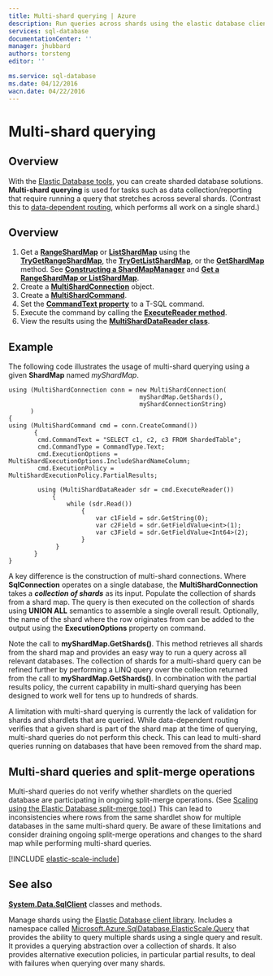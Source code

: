 ```yaml
---
title: Multi-shard querying | Azure
description: Run queries across shards using the elastic database client library.
services: sql-database
documentationCenter: ''
manager: jhubbard
authors: torsteng
editor: ''

ms.service: sql-database
ms.date: 04/12/2016
wacn.date: 04/22/2016
---
```


# Multi-shard querying

## Overview

With the [Elastic Database tools](./sql-database-elastic-scale-introduction.md), you can create sharded database solutions. **Multi-shard querying** is used for tasks such as data collection/reporting that require running a query that stretches across several shards. (Contrast this to [data-dependent routing](./sql-database-elastic-scale-data-dependent-routing.md), which performs all work on a single shard.) 

## Overview

1. Get a [**RangeShardMap**](https://msdn.microsoft.com/zh-cn/library/azure/dn807318.aspx) or [**ListShardMap**](https://msdn.microsoft.com/zh-cn/library/azure/dn807370.aspx) using the [**TryGetRangeShardMap**](https://msdn.microsoft.com/zh-cn/library/azure/microsoft.azure.sqldatabase.elasticscale.shardmanagement.shardmapmanager.trygetrangeshardmap.aspx), the [**TryGetListShardMap**](https://msdn.microsoft.com/zh-cn/library/azure/microsoft.azure.sqldatabase.elasticscale.shardmanagement.shardmapmanager.trygetlistshardmap.aspx), or the [**GetShardMap**](https://msdn.microsoft.com/zh-cn/library/azure/microsoft.azure.sqldatabase.elasticscale.shardmanagement.shardmapmanager.getshardmap.aspx) method. See [**Constructing a ShardMapManager**](./sql-database-elastic-scale-shard-map-management.md#constructing-a-shardmapmanager) and [**Get a RangeShardMap or ListShardMap**](./sql-database-elastic-scale-shard-map-management.md#get-a-rangeshardmap-or-listshardmap).
2. Create a **[MultiShardConnection](https://msdn.microsoft.com/zh-cn/library/azure/microsoft.azure.sqldatabase.elasticscale.query.multishardconnection.aspx)** object.
2. Create a **[MultiShardCommand](https://msdn.microsoft.com/zh-cn/library/azure/microsoft.azure.sqldatabase.elasticscale.query.multishardcommand.aspx)**. 
3. Set the **[CommandText property](https://msdn.microsoft.com/zh-cn/library/azure/microsoft.azure.sqldatabase.elasticscale.query.multishardcommand.commandtext.aspx#P:Microsoft.Azure.SqlDatabase.ElasticScale.Query.MultiShardCommand.CommandText)** to a T-SQL command.
3. Execute the command by calling the **[ExecuteReader method](https://msdn.microsoft.com/zh-cn/library/azure/microsoft.azure.sqldatabase.elasticscale.query.multishardcommand.executereader.aspx)**.
4. View the results using the **[MultiShardDataReader class](https://msdn.microsoft.com/zh-cn/library/azure/microsoft.azure.sqldatabase.elasticscale.query.multisharddatareader.aspx)**. 

## Example

The following code illustrates the usage of multi-shard querying using a given **ShardMap** named *myShardMap*. 

```
using (MultiShardConnection conn = new MultiShardConnection( 
                                    myShardMap.GetShards(), 
                                    myShardConnectionString) 
      ) 
{ 
using (MultiShardCommand cmd = conn.CreateCommand())
       { 
        cmd.CommandText = "SELECT c1, c2, c3 FROM ShardedTable"; 
        cmd.CommandType = CommandType.Text; 
        cmd.ExecutionOptions = MultiShardExecutionOptions.IncludeShardNameColumn; 
        cmd.ExecutionPolicy = MultiShardExecutionPolicy.PartialResults; 

        using (MultiShardDataReader sdr = cmd.ExecuteReader()) 
            { 
                while (sdr.Read())
                    { 
                        var c1Field = sdr.GetString(0); 
                        var c2Field = sdr.GetFieldValue<int>(1); 
                        var c3Field = sdr.GetFieldValue<Int64>(2);
                    } 
             } 
       } 
} 
```

A key difference is the construction of multi-shard connections. Where **SqlConnection** operates on a single database, the **MultiShardConnection** takes a ***collection of shards*** as its input. Populate the collection of shards from a shard map. The query is then executed on the collection of shards using **UNION ALL** semantics to assemble a single overall result. Optionally, the name of the shard where the row originates from can be added to the output using the **ExecutionOptions** property on command. 

Note the call to **myShardMap.GetShards()**. This method retrieves all shards from the shard map and provides an easy way to run a query across all relevant databases. The collection of shards for a multi-shard query can be refined further by performing a LINQ query over the collection returned from the call to **myShardMap.GetShards()**. In combination with the partial results policy, the current capability in multi-shard querying has been designed to work well for tens up to hundreds of shards.

A limitation with multi-shard querying is currently the lack of validation for shards and shardlets that are queried. While data-dependent routing verifies that a given shard is part of the shard map at the time of querying, multi-shard queries do not perform this check. This can lead to multi-shard queries running on databases that have  been removed from the shard map.

## Multi-shard queries and split-merge operations

Multi-shard queries do not verify whether shardlets on the queried database are participating in ongoing split-merge operations. (See [Scaling using the Elastic Database split-merge tool](./sql-database-elastic-scale-overview-split-and-merge.md).) This can lead to inconsistencies where rows from the same shardlet show for multiple databases in the same multi-shard query. Be aware of these limitations and consider draining ongoing split-merge operations and changes to the shard map while performing multi-shard queries.

[!INCLUDE [elastic-scale-include](../../includes/elastic-scale-include.md)]

## See also
**[System.Data.SqlClient](http://msdn.microsoft.com/zh-cn/library/System.Data.SqlClient.aspx)** classes and methods.

Manage shards using the [Elastic Database client library](./sql-database-elastic-database-client-library.md). Includes a  namespace called [Microsoft.Azure.SqlDatabase.ElasticScale.Query](https://msdn.microsoft.com/zh-cn/library/azure/microsoft.azure.sqldatabase.elasticscale.query.aspx) that provides the ability to query multiple shards using a single query and result. It provides a querying abstraction over a collection of shards. It also provides alternative execution policies, in particular partial results, to deal with failures when querying over many shards.